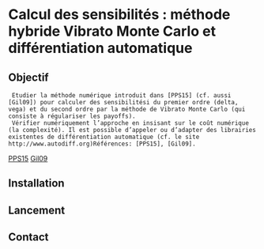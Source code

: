 # Calcul des sensibilités : méthode hybride Vibrato Monte Carlo et différentiation automatique

## Objectif
     Etudier la méthode numérique introduit dans [PPS15] (cf. aussi [Gil09]) pour calculer des sensibilitési du premier ordre (delta, vega) et du second ordre par la méthode de Vibrato Monte Carlo (qui consiste à régulariser les payoffs).
     Vérifier numériquement l’approche en insisant sur le coût numérique (la complexité). Il est possible d’appeler ou d’adapter des librairies existentes de différentiation automatique (cf. le site http://www.autodiff.org)Références: [PPS15], [Gil09].

[PPS15](https://arxiv.org/abs/1606.06143)
[Gil09](https://link.springer.com/chapter/10.1007/978-3-642-04107-5_23)

## Installation


## Lancement


## Contact
